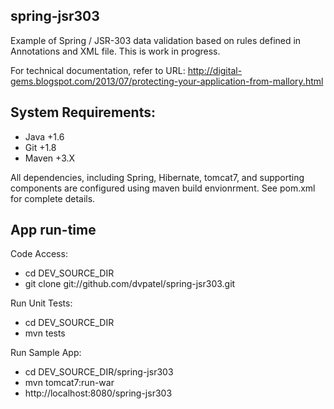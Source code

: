 spring-jsr303
-------------------
Example of Spring / JSR-303 data validation based on rules defined in Annotations and XML file.  This is work in progress.

For technical documentation, refer to URL:  http://digital-gems.blogspot.com/2013/07/protecting-your-application-from-mallory.html

System Requirements:
-------------------
*  Java +1.6
*  Git +1.8
*  Maven +3.X

All dependencies, including Spring, Hibernate, tomcat7, and supporting components are configured using maven build envionrment.  See pom.xml for complete details.

App run-time
-------------------
Code Access:  
*  cd DEV_SOURCE_DIR
*  git clone git://github.com/dvpatel/spring-jsr303.git
	
Run Unit Tests:  
*  cd DEV_SOURCE_DIR
*  mvn tests
	
Run Sample App:
*  cd DEV_SOURCE_DIR/spring-jsr303
*  mvn tomcat7:run-war
*  http://localhost:8080/spring-jsr303